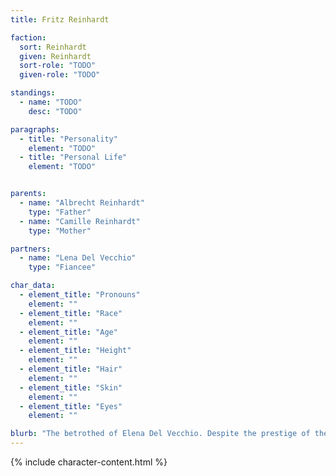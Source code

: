 ```yaml
---
title: Fritz Reinhardt

faction:
  sort: Reinhardt
  given: Reinhardt
  sort-role: "TODO"
  given-role: "TODO"

standings:
  - name: "TODO"
    desc: "TODO"

paragraphs:
  - title: "Personality"
    element: "TODO"
  - title: "Personal Life"
    element: "TODO"


parents:
  - name: "Albrecht Reinhardt"
    type: "Father"
  - name: "Camille Reinhardt"
    type: "Mother"

partners:
  - name: "Lena Del Vecchio"
    type: "Fiancee"

char_data:
  - element_title: "Pronouns"
    element: ""
  - element_title: "Race"
    element: ""
  - element_title: "Age"
    element: ""
  - element_title: "Height"
    element: ""
  - element_title: "Hair"
    element: ""
  - element_title: "Skin"
    element: ""
  - element_title: "Eyes"
    element: ""

blurb: "The betrothed of Elena Del Vecchio. Despite the prestige of the union, this pairing is shrouded in controversy due to past events involving Francesca Santini and Karl Reinhardt."
---
```


{% include character-content.html %}